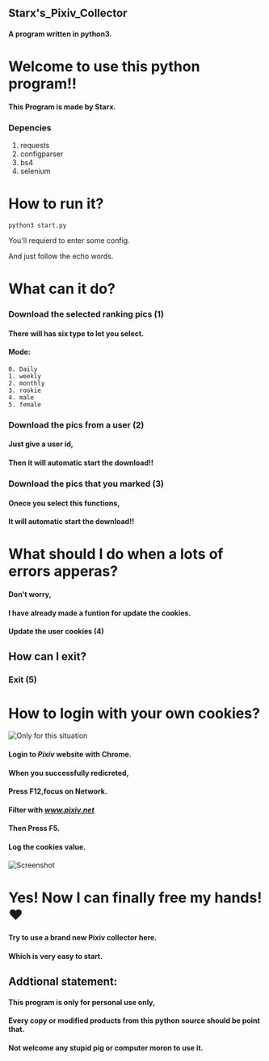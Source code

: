 ## Starx's_Pixiv_Collector
#### A program written in python3.
# Welcome to use this python program!!
#### This Program is made by Starx.
### Depencies
  1. requests
  2. configparser
  3. bs4
  4. selenium
# How to run it?
  ```
  python3 start.py
  ```
You'll requierd to enter some config.

And just follow the echo words.
# What can it do?
### Download the selected ranking pics (1)
#### There will has six type to let you select.
#### Mode:
    0. Daily
    1. weekly
    2. monthly
    3. rookie
    4. male
    5. female
#### 

### Download the pics from a user (2)
#### Just give a user id,
#### Then it will automatic start the download!!

### Download the pics that you marked (3)
#### Onece you select this functions,
#### It will automatic start the download!!

# What should I do when a lots of errors apperas?
#### Don't worry,
#### I have already made a funtion for update the cookies.
#### Update the user cookies (4)

## How can I exit?
### Exit (5)
# How to login with your own cookies?
![Only for this situation](https://github.com/SuzukiHonoka/Starx_Pixiv_Collector/blob/master/How_to_1_1.png)
#### Login to ***Pixiv*** website with Chrome.
#### When you successfully redicreted,
#### Press F12,focus on Network.
#### Filter with ***www.pixiv.net***
#### Then Press F5.
#### Log the cookies value.
![Screenshot](https://github.com/SuzukiHonoka/Starx_Pixiv_Collector/blob/master/How_to_1.png)

# Yes! Now I can finally free my hands!❤
#### Try to use a brand new Pixiv collector here.
#### Which is very easy to start.
## Addtional statement:
#### This program is only for personal use only,
#### Every copy or modified products from this python source should be point that.
#### Not welcome any stupid pig or computer moron to use it.
